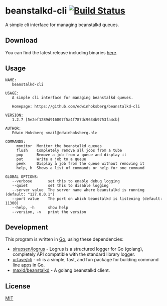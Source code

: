 # beanstalkd-cli [![Build Status](https://travis-ci.org/EdwinHoksberg/beanstalkd-cli.svg?branch=master)](https://travis-ci.org/EdwinHoksberg/beanstalkd-cli)
A simple cli interface for managing beanstalkd queues.

## Download
You can find the latest release including binaries [here](https://github.com/EdwinHoksberg/beanstalkd-cli/releases/latest).

## Usage
```
NAME:
   beanstalkd-cli

USAGE:
   A simple cli interface for managing beanstalkd queues.
   
   Homepage: https://github.com/edwinhoksberg/beanstalkd-cli

VERSION:
   1.2.7 [5e2ef1289d916807f5a4f787dc9634b9753fa4cb]

AUTHOR:
   Edwin Hoksberg <mail@edwinhoksberg.nl>

COMMANDS:
     monitor  Monitor the beanstalkd queues
     flush    Completely remove all jobs from a tube
     pop      Remove a job from a queue and display it
     put      Write a job to a queue
     peek     Display a job from the queue without removing it
     help, h  Shows a list of commands or help for one command

GLOBAL OPTIONS:
   --verbose       set this to enable debug logging
   --quiet         set this to disable logging
   --server value  The server name where beanstalkd is running (default: "127.0.0.1")
   --port value    The port on which beanstalkd is listening (default: 11300)
   --help, -h      show help
   --version, -v   print the version
```

## Development
This program is written in [Go](https://golang.org/), using these dependencies:
- [sirupsen/logrus](https://github.com/sirupsen/logrus) - Logrus is a structured logger for Go (golang), completely API compatible with the standard library logger.
- [urfave/cli](https://github.com/urfave/cli) - cli is a simple, fast, and fun package for building command line apps in Go.
- [maxid/beanstalkd](https://github.com/maxid/beanstalkd) - A golang beanstalkd client.

## License
[MIT](LICENSE.md)
